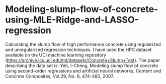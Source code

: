 # Modeling-slump-flow-of-concrete-using-MLE-Ridge-and-LASSO-regression
Calculating the slump flow of high performance concrete using regularized and unregularized regression techniques. I have used the HPC dataset available on the UCI machine learning repository (https://archive.ics.uci.edu/ml/datasets/Concrete+Slump+Test). The paper describing the data set is: Yeh, I-Cheng, Modeling slump flow of concrete using second-order regressions and artificial neural networks, Cement and Concrete Composites, Vol.29, No. 6, 474-480, 2007.
